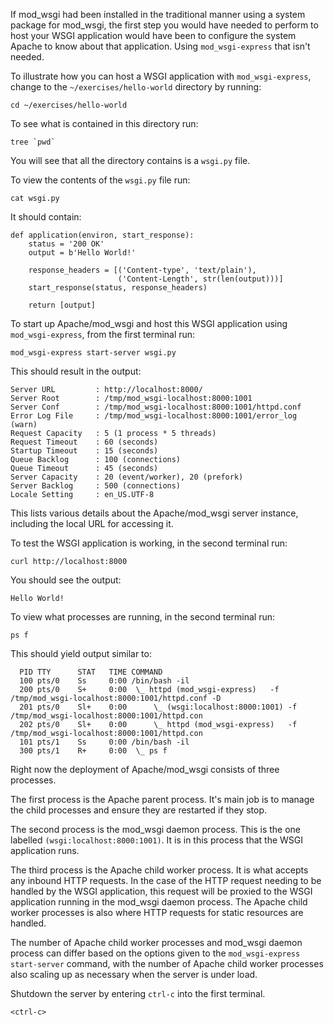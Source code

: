 If mod_wsgi had been installed in the traditional manner using a system package for mod_wsgi, the first step you would have needed to perform to host your WSGI application would have been to configure the system Apache to know about that application. Using ``mod_wsgi-express`` that isn't needed.

To illustrate how you can host a WSGI application with ``mod_wsgi-express``, change to the ``~/exercises/hello-world`` directory by running:

```execute
cd ~/exercises/hello-world
```

To see what is contained in this directory run:

```execute
tree `pwd`
```

You will see that all the directory contains is a ``wsgi.py`` file.

To view the contents of the ``wsgi.py`` file run:

```execute
cat wsgi.py
```

It should contain:

```
def application(environ, start_response):
    status = '200 OK'
    output = b'Hello World!'

    response_headers = [('Content-type', 'text/plain'),
                        ('Content-Length', str(len(output)))]
    start_response(status, response_headers)

    return [output]
```

To start up Apache/mod_wsgi and host this WSGI application using ``mod_wsgi-express``, from the first terminal run:

```execute-1
mod_wsgi-express start-server wsgi.py
```

This should result in the output:

```
Server URL         : http://localhost:8000/
Server Root        : /tmp/mod_wsgi-localhost:8000:1001
Server Conf        : /tmp/mod_wsgi-localhost:8000:1001/httpd.conf
Error Log File     : /tmp/mod_wsgi-localhost:8000:1001/error_log (warn)
Request Capacity   : 5 (1 process * 5 threads)
Request Timeout    : 60 (seconds)
Startup Timeout    : 15 (seconds)
Queue Backlog      : 100 (connections)
Queue Timeout      : 45 (seconds)
Server Capacity    : 20 (event/worker), 20 (prefork)
Server Backlog     : 500 (connections)
Locale Setting     : en_US.UTF-8
```

This lists various details about the Apache/mod_wsgi server instance, including the local URL for accessing it.

To test the WSGI application is working, in the second terminal run:

```execute-2
curl http://localhost:8000
```

You should see the output:

```
Hello World!
```

To view what processes are running, in the second terminal run:

```execute-2
ps f
```

This should yield output similar to:

```
  PID TTY      STAT   TIME COMMAND
  100 pts/0    Ss     0:00 /bin/bash -il
  200 pts/0    S+     0:00  \_ httpd (mod_wsgi-express)   -f /tmp/mod_wsgi-localhost:8000:1001/httpd.conf -D
  201 pts/0    Sl+    0:00      \_ (wsgi:localhost:8000:1001) -f /tmp/mod_wsgi-localhost:8000:1001/httpd.con
  202 pts/0    Sl+    0:00      \_ httpd (mod_wsgi-express)   -f /tmp/mod_wsgi-localhost:8000:1001/httpd.con
  101 pts/1    Ss     0:00 /bin/bash -il
  300 pts/1    R+     0:00  \_ ps f
```

Right now the deployment of Apache/mod_wsgi consists of three processes.

The first process is the Apache parent process. It's main job is to manage the child processes and ensure they are restarted if they stop.

The second process is the mod_wsgi daemon process. This is the one labelled ``(wsgi:localhost:8000:1001)``. It is in this process that the WSGI application runs.

The third process is the Apache child worker process. It is what accepts any inbound HTTP requests. In the case of the HTTP request needing to be handled by the WSGI application, this request will be proxied to the WSGI application running in the mod_wsgi daemon process. The Apache child worker processes is also where HTTP requests for static resources are handled.

The number of Apache child worker processes and mod_wsgi daemon process can differ based on the options given to the ``mod_wsgi-express start-server`` command, with the number of Apache child worker processes also scaling up as necessary when the server is under load.

Shutdown the server by entering ``ctrl-c`` into the first terminal.

```execute-1
<ctrl-c>
```